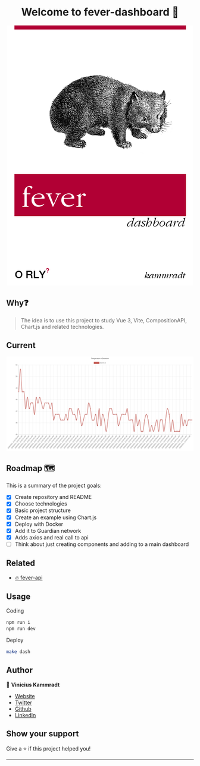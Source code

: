 <h1 align="center">Welcome to fever-dashboard 🚒 </h1>

<p align="center">
  <img src="./.images/fever-dashboard.png" />
</p>

## Why❓

> The idea is to use this project to study Vue 3, Vite, CompositionAPI, Chart.js and related technologies.

## Current

<p align="center">
  <img src="./.images/current.png" />
</p>

## Roadmap 🗺️
This is a summary of the project goals:

- [x] Create repository and README
- [x] Choose technologies
- [x] Basic project structure 
- [x] Create an example using Chart.js
- [x] Deploy with Docker
- [x] Add it to Guardian network 
- [x] Adds axios and real call to api
- [ ] Think about just creating components and adding to a main dashboard

## Related
- [🔥 fever-api](https://github.com/C41949/fever-api)

## Usage

Coding
```sh
npm run i
npm run dev
```

Deploy
```sh
make dash
```

## Author

👤 **Vinicius Kammradt**

* [Website](https://kammradt.now.sh)
* [Twitter](https://twitter.com/kammzinho)
* [Github](https://github.com/kammradt)
* [LinkedIn](https://linkedin.com/in/vinicius-kammradt)

## Show your support

Give a ⭐️ if this project helped you!

***

